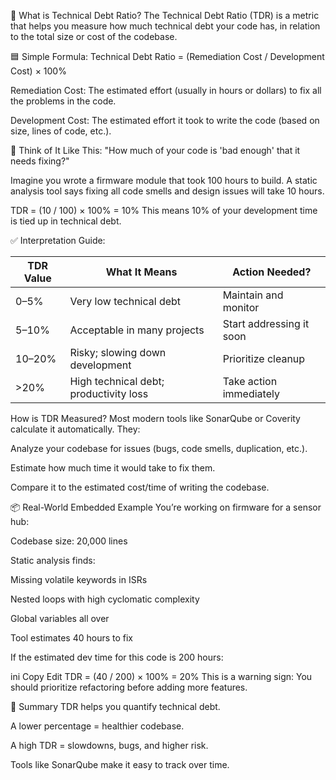 🧮 What is Technical Debt Ratio?
The Technical Debt Ratio (TDR) is a metric that helps you measure how much technical debt your code has, in relation to the total size or cost of the codebase.

🟦 Simple Formula:
Technical Debt Ratio = (Remediation Cost / Development Cost) × 100%

Remediation Cost: The estimated effort (usually in hours or dollars) to fix all the problems in the code.

Development Cost: The estimated effort it took to write the code (based on size, lines of code, etc.).

🧠 Think of It Like This:
"How much of your code is 'bad enough' that it needs fixing?"

Imagine you wrote a firmware module that took 100 hours to build. A static analysis tool says fixing all code smells and design issues will take 10 hours.

TDR = (10 / 100) × 100% = 10%
This means 10% of your development time is tied up in technical debt.

✅ Interpretation Guide:

| TDR Value | What It Means                          | Action Needed?           |
| --------- | -------------------------------------- | ------------------------ |
| 0–5%      | Very low technical debt                | Maintain and monitor     |
| 5–10%     | Acceptable in many projects            | Start addressing it soon |
| 10–20%    | Risky; slowing down development        | Prioritize cleanup       |
| >20%      | High technical debt; productivity loss | Take action immediately  |

 How is TDR Measured?
Most modern tools like SonarQube or Coverity calculate it automatically. They:

Analyze your codebase for issues (bugs, code smells, duplication, etc.).

Estimate how much time it would take to fix them.

Compare it to the estimated cost/time of writing the codebase.

📦 Real-World Embedded Example
You’re working on firmware for a sensor hub:

Codebase size: 20,000 lines

Static analysis finds:

Missing volatile keywords in ISRs

Nested loops with high cyclomatic complexity

Global variables all over

Tool estimates 40 hours to fix

If the estimated dev time for this code is 200 hours:

ini
Copy
Edit
TDR = (40 / 200) × 100% = 20%
This is a warning sign: You should prioritize refactoring before adding more features.

📌 Summary
TDR helps you quantify technical debt.

A lower percentage = healthier codebase.

A high TDR = slowdowns, bugs, and higher risk.

Tools like SonarQube make it easy to track over time.
